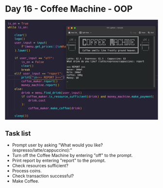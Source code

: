 # Day 16 - Coffee Machine - OOP

![Screen](screenshot.png)

## Task list

- Prompt user by asking "​What would you like? (espresso/latte/cappuccino):​"
- Turn off the Coffee Machine by entering "​off" to the prompt.
- Print report by entering "report" to the prompt.
- Check resources sufficient?
- Process coins.
- Check transaction successful?
- Make Coffee.
